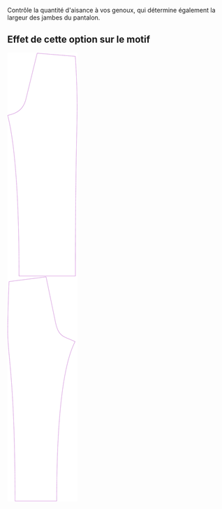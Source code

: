 
Contrôle la quantité d'aisance à vos genoux, qui détermine également la largeur des jambes du pantalon.


## Effet de cette option sur le motif
![Cette image montre l'effet de cette option en superposant plusieurs variantes qui ont une valeur différente pour cette option](titan_kneeease_sample.svg "Effet de cette option sur le motif")
